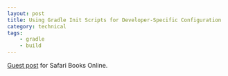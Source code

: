 ```yaml
---
layout: post
title: Using Gradle Init Scripts for Developer-Specific Configuration
category: technical
tags:
    - gradle
    - build
---
```

[Guest post](http://blog.safaribooksonline.com/2013/07/24/using-gradle-init-scripts-for-developer-specific-configuration/) for Safari Books Online.
